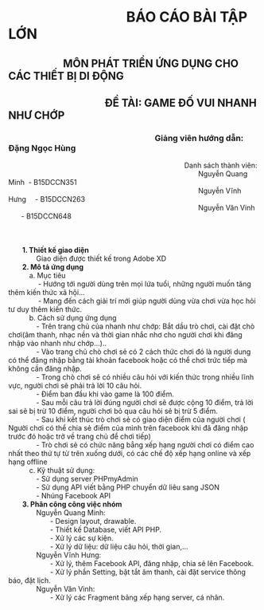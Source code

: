 # &emsp;&emsp;&emsp;&emsp;&emsp; &emsp;&emsp;&emsp; **BÁO CÁO BÀI TẬP LỚN** 
## &emsp;&emsp;&emsp;&emsp;&emsp; MÔN PHÁT TRIỂN ỨNG DỤNG CHO CÁC THIẾT BỊ DI ĐỘNG 
## &emsp;&emsp;&emsp;&emsp;&emsp;&emsp;&emsp;&emsp;&emsp; ĐỀ TÀI: GAME ĐỐ VUI NHANH NHƯ CHỚP
### &emsp;&emsp;&emsp;&emsp;&emsp;&emsp;&emsp;&emsp;&emsp;&emsp;&emsp;&emsp;&emsp;&emsp;&emsp;&emsp;&emsp;&emsp;Giảng viên hướng dẫn: Đặng Ngọc Hùng <br/>
&emsp;&emsp;&emsp;&emsp;&emsp;&emsp;&emsp;&emsp;&emsp;&emsp;&emsp;&emsp;&emsp;&emsp;&emsp;&emsp;&emsp;&emsp; &emsp;&emsp;&emsp;&emsp;&emsp;&emsp;&emsp;Danh sách thành viên:<br/>
&emsp;&emsp;&emsp;&emsp;&emsp;&emsp;&emsp;&emsp;&emsp;&emsp;&emsp;&emsp;&emsp;&emsp;&emsp;&emsp;&emsp;&emsp; &emsp;&emsp;&emsp;&emsp;&emsp;&emsp;&emsp;&emsp;&emsp;Nguyễn Quang Minh &#160;- B15DCCN351<br/>
&emsp;&emsp;&emsp;&emsp;&emsp;&emsp;&emsp;&emsp;&emsp;&emsp;&emsp;&emsp;&emsp;&emsp;&emsp;&emsp;&emsp;&emsp; &emsp;&emsp;&emsp;&emsp;&emsp;&emsp;&emsp;&emsp;&emsp;Nguyễn Vĩnh Hưng &emsp;- B15DCCN263<br/>
&emsp;&emsp;&emsp;&emsp;&emsp;&emsp;&emsp;&emsp;&emsp;&emsp;&emsp;&emsp;&emsp;&emsp;&emsp;&emsp;&emsp;&emsp; &emsp;&emsp;&emsp;&emsp;&emsp;&emsp;&emsp;&emsp;&emsp;Nguyễn Văn Vinh  &emsp;&#160;&#160;  - B15DCCN648<br/>
<br/>
<br/>
<br/>
&emsp;&emsp;**1. Thiết kế giao diện** <br/>
&emsp;&emsp;&emsp;&emsp;Giao diện được thiết kế trong Adobe XD
<br/>
&emsp;&emsp;**2. Mô tả ứng dụng** <br/>
&emsp;&emsp;&emsp;a. Mục tiêu<br/>
&emsp;&emsp;&emsp;&emsp; - Hướng tới người dùng trên mọi lứa tuổi, những người muốn tăng thêm kiến thức xã hội...<br/>
&emsp;&emsp;&emsp;&emsp; -	Mang đến cách giải trí mới giúp người dùng vừa chơi vừa học hỏi tư duy thêm kiến thức. <br/>
&emsp;&emsp;&emsp;b. Cách sử dụng ứng dụng<br/>
&emsp;&emsp;&emsp;&emsp;-	Trên trang chủ của nhanh như chớp: Bắt dầu trò chơi, cài đặt chò chơi(âm thanh, nhạc nền và thời gian nhắc nhơ cho người chơi khi đăng nhập vào nhanh như chớp…)..<br/>
&emsp;&emsp;&emsp;&emsp;-	Vào trang chủ chò chơi sẻ có 2 cách thức chơi đó là người dung có thể đăng nhập bằng tài khoản facebook hoặc có thể chơi trức tiếp mà không cần đăng nhập.<br/>
&emsp;&emsp;&emsp;&emsp;-	Trong chò chơi sẽ có nhiều câu hỏi với kiến thức trong nhiều lĩnh vực, người chơi sẽ phải trả lời 10 câu hỏi.<br/>
&emsp;&emsp;&emsp;&emsp;- Điểm ban đầu khi vào game là 100 điểm.<br/>
&emsp;&emsp;&emsp;&emsp;-	Sau mỗi câu trả lời đúng người chơi sẽ được cộng 10 điểm, trả lời sai sẽ bị trừ 10 điểm, người chơi bỏ qua câu hỏi sẽ bị trừ 5 điểm.<br/>
&emsp;&emsp;&emsp;&emsp;-	Sau khi kết thúc trò chơi sẻ có giao diện điểm của người chơi ( Người chơi có thể chia sẻ điểm của mình trên facebook khi đã đăng nhập trước đó hoặc trở về trang chủ để chơi tiếp)<br/>
&emsp;&emsp;&emsp;&emsp;-	Trò chơi sẻ có chức năng bẳng xếp hạng người chơi có điểm cao nhất theo thứ tự từ trên xuống dưới, có các chế độ xếp hạng online và xếp hạng offline<br/>
&emsp;&emsp;&emsp;c. Kỹ thuật sử dụng:<br/>
&emsp;&emsp;&emsp;&emsp;- Sử dụng server PHPmyAdmin<br/>
&emsp;&emsp;&emsp;&emsp;- Sử dụng API viết bằng PHP chuyển dữ liêu sang JSON<br/>
&emsp;&emsp;&emsp;&emsp;- Nhúng Facebook API<br/>
&emsp;&emsp;**3. Phân công công việc nhóm** <br/>
&emsp;&emsp;&emsp;&emsp;Nguyễn Quang Minh: <br/>
&emsp;&emsp;&emsp;&emsp;&emsp;&emsp;- Design layout, drawable.<br/>
&emsp;&emsp;&emsp;&emsp;&emsp;&emsp;- Thiết kế Database, viết API PHP.<br/>
&emsp;&emsp;&emsp;&emsp;&emsp;&emsp;- Xử lý các sự kiện.<br/>
&emsp;&emsp;&emsp;&emsp;&emsp;&emsp;- Xử lý dữ liệu: dữ liệu câu hỏi, thời gian,…<br/>
&emsp;&emsp;&emsp;&emsp;Nguyễn Vĩnh Hưng: <br/>
&emsp;&emsp;&emsp;&emsp;&emsp;&emsp;- Xử lý, thêm Facebook API, đăng nhập, chia sẻ lên Facebook.<br/>
&emsp;&emsp;&emsp;&emsp;&emsp;&emsp;- Xử lý phần Setting, bật tắt âm thanh, cài đặt service thông báo, đặt lịch.<br/>
&emsp;&emsp;&emsp;&emsp;Nguyễn Văn Vinh: <br/>
&emsp;&emsp;&emsp;&emsp;&emsp;&emsp;- Xử lý các Fragment bảng xếp hạng server, cá nhân.<br/>

